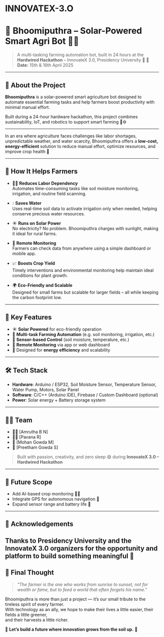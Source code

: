 # INNOVATEX-3.O
# 🌱 Bhoomiputhra – Solar-Powered Smart Agri Bot 🤖🌞

> A multi-tasking farming automation bot, built in 24 hours at the **Hardwired Hackathon** – InnovateX 3.0, Presidency University 🚀
📅 **Date:** 15th & 16th April 2025

---

## 📌 About the Project

**Bhoomiputhra** is a solar-powered smart agriculture bot designed to automate essential farming tasks and help farmers boost productivity with minimal manual effort.

Built during a 24-hour hardware hackathon, this project combines sustainability, IoT, and robotics to support smart farming 🌾⚙️

---
In an era where agriculture faces challenges like labor shortages, unpredictable weather, and water scarcity, Bhoomiputhra offers a **low-cost, energy-efficient** solution to reduce manual effort, optimize resources, and improve crop health 🌾

---

## 🌾 How It Helps Farmers

- 🧑‍🌾 **Reduces Labor Dependency**  
  Automates time-consuming tasks like soil moisture monitoring, irrigation, and routine field scanning.

- 💧 **Saves Water**  
  Uses real-time soil data to activate irrigation only when needed, helping conserve precious water resources.
  
- ☀️ **Runs on Solar Power**  
  No electricity? No problem. Bhoomiputhra charges with sunlight, making it ideal for rural farms.

- 📱 **Remote Monitoring**  
  Farmers can check data from anywhere using a simple dashboard or mobile app.

- 📈 **Boosts Crop Yield**  
  Timely interventions and environmental monitoring help maintain ideal conditions for plant growth.

- 🌍 **Eco-Friendly and Scalable**  
  Designed for small farms but scalable for larger fields – all while keeping the carbon footprint low.

---
## 🧠 Key Features

- ☀️ **Solar Powered** for eco-friendly operation
- 🚜 **Multi-task Farming Automation** (e.g. soil monitoring, irrigation, etc.)
- 📡 **Sensor-based Control** (soil moisture, temperature, etc.)
- 📱 **Remote Monitoring** via app or web dashboard
- 🔋 Designed for **energy efficiency** and scalability

---

## 🛠️ Tech Stack

- **Hardware**: Arduino / ESP32, Soil Moisture Sensor, Temperature Sensor, Water Pump, Motors, Solar Panel
- **Software**: C/C++ (Arduino IDE), Firebase / Custom Dashboard (optional)
- **Power**: Solar energy + Battery storage system

---

## 🧑‍💻 Team

- 👨‍🔧 [Amrutha B N]
- 👨‍💻 [Pavana R]
- 🤖 [Mohan Gowda M]
- 🎨 [Preetham Gowda S]

> Built with passion, creativity, and zero sleep 😅 during **InnovateX 3.0 – Hardwired Hackathon**

---


## 🚀 Future Scope

- Add AI-based crop monitoring 🌾🧠  
- Integrate GPS for autonomous navigation 📍  
- Expand sensor range and battery life 🔋

---

## 🙌 Acknowledgements

Thanks to **Presidency University** and the **InnovateX 3.0** organizers for the opportunity and platform to build something meaningful 💚
---

## 🌻 Final Thought

> _"The farmer is the one who works from sunrise to sunset, not for wealth or fame, but to feed a world that often forgets his name."_  

Bhoomiputhra is more than just a project — it’s our small tribute to the tireless spirit of every farmer.  
With technology as an ally, we hope to make their lives a little easier, their fields a little greener,  
and their harvests a little richer.

🌿 **Let’s build a future where innovation grows from the soil up.** 💚






